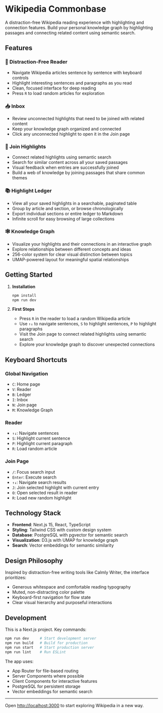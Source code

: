# Wikipedia Commonbase

A distraction-free Wikipedia reading experience with highlighting and connection features. Build your personal knowledge graph by highlighting passages and connecting related content using semantic search.

## Features

### 📖 Distraction-Free Reader
- Navigate Wikipedia articles sentence by sentence with keyboard controls
- Highlight interesting sentences and paragraphs as you read
- Clean, focused interface for deep reading
- Press `R` to load random articles for exploration

### 📥 Inbox
- Review unconnected highlights that need to be joined with related content
- Keep your knowledge graph organized and connected
- Click any unconnected highlight to open it in the Join page

### 🔗 Join Highlights
- Connect related highlights using semantic search
- Search for similar content across all your saved passages
- Visual feedback when entries are successfully joined
- Build a web of knowledge by joining passages that share common themes

### 📚 Highlight Ledger
- View all your saved highlights in a searchable, paginated table
- Group by article and section, or browse chronologically
- Export individual sections or entire ledger to Markdown
- Infinite scroll for easy browsing of large collections

### 🕸️ Knowledge Graph
- Visualize your highlights and their connections in an interactive graph
- Explore relationships between different concepts and ideas
- 256-color system for clear visual distinction between topics
- UMAP-powered layout for meaningful spatial relationships

## Getting Started

1. **Installation**
   ```bash
   npm install
   npm run dev
   ```

2. **First Steps**
   - Press `R` in the reader to load a random Wikipedia article
   - Use `↑↓` to navigate sentences, `S` to highlight sentences, `P` to highlight paragraphs
   - Visit the Join page to connect related highlights using semantic search
   - Explore your knowledge graph to discover unexpected connections

## Keyboard Shortcuts

### Global Navigation
- `C`: Home page
- `V`: Reader
- `B`: Ledger
- `I`: Inbox
- `N`: Join page
- `M`: Knowledge Graph

### Reader
- `↑↓`: Navigate sentences
- `S`: Highlight current sentence
- `P`: Highlight current paragraph
- `R`: Load random article

### Join Page
- `/`: Focus search input
- `Enter`: Execute search
- `↑↓`: Navigate search results
- `J`: Join selected highlight with current entry
- `O`: Open selected result in reader
- `R`: Load new random highlight

## Technology Stack

- **Frontend**: Next.js 15, React, TypeScript
- **Styling**: Tailwind CSS with custom design system
- **Database**: PostgreSQL with pgvector for semantic search
- **Visualization**: D3.js with UMAP for knowledge graph
- **Search**: Vector embeddings for semantic similarity

## Design Philosophy

Inspired by distraction-free writing tools like Calmly Writer, the interface prioritizes:
- Generous whitespace and comfortable reading typography
- Muted, non-distracting color palette
- Keyboard-first navigation for flow state
- Clear visual hierarchy and purposeful interactions

## Development

This is a Next.js project. Key commands:

```bash
npm run dev     # Start development server
npm run build   # Build for production
npm run start   # Start production server
npm run lint    # Run ESLint
```

The app uses:
- App Router for file-based routing
- Server Components where possible
- Client Components for interactive features
- PostgreSQL for persistent storage
- Vector embeddings for semantic search

---

Open [http://localhost:3000](http://localhost:3000) to start exploring Wikipedia in a new way.
